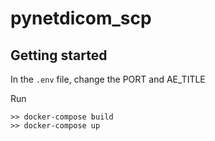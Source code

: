 # pynetdicom_scp

## Getting started

In the <code>.env</code> file, change the PORT and AE_TITLE

Run
```
>> docker-compose build
>> docker-compose up
```
